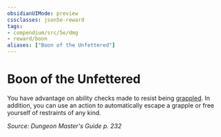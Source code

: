 ```yaml
---
obsidianUIMode: preview
cssclasses: json5e-reward
tags:
- compendium/src/5e/dmg
- reward/boon
aliases: ["Boon of the Unfettered"]
---
```

# Boon of the Unfettered

You have advantage on ability checks made to resist being [grappled](2.%20GM%20Tools/Misc%20DND%20Handbook/compendium/rules/conditions.md#grappled). In addition, you can use an action to automatically escape a grapple or free yourself of restraints of any kind. 

*Source: Dungeon Master's Guide p. 232*